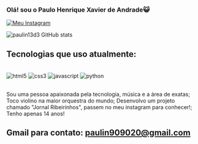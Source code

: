 ### Olá! sou o Paulo Henrique Xavier de Andrade😺

[![Meu Instagram](https://img.shields.io/badge/Instagram-E4405F?style=for-the-badge&logo=instagram&logoColor=white)](https://www.instagram.com/paulin13d.3/)

![paulin13d3 GitHub stats](https://github-readme-stats.vercel.app/api?username=paulin13d3&show_icons=true&theme=transparent)

## Tecnologias que uso atualmente:

<div style="display: inline_block"><br/>
    <img align="center" alt="html5"  src="https://img.shields.io/badge/HTML-239120?style=for-the-badge&logo=html5&logoColor=white">
    <img align="center" alt="css3"  src="https://img.shields.io/badge/CSS-239120?&style=for-the-badge&logo=css3&logoColor=white">
    <img align="center" alt="javascript"  src="https://img.shields.io/badge/JavaScript-F7DF1E?style=for-the-badge&logo=javascript&logoColor=black">    
    <img align="center" alt="python"  src="https://img.shields.io/badge/Python-14354C?style=for-the-badge&logo=python&logoColor=white">
</div><br/>

Sou uma pessoa apaixonada pela tecnologia, música e a área de exatas; Toco violino na maior orquestra do mundo; 
Desenvolvo um projeto chamado "Jornal Ribeirinhos", passem no meu instagram para conhecer!; Tenho apenas 14 anos!

## Gmail para contato: paulin909020@gmail.com
